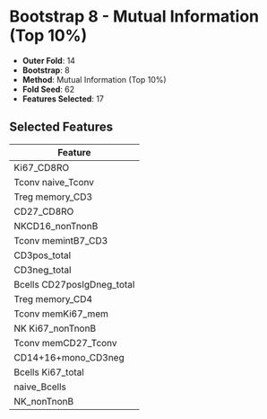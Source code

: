 # Bootstrap 8 - Mutual Information (Top 10%)

- **Outer Fold**: 14
- **Bootstrap**: 8
- **Method**: Mutual Information (Top 10%)
- **Fold Seed**: 62
- **Features Selected**: 17

## Selected Features

| Feature |
|---------|
| Ki67_CD8RO |
| Tconv naive_Tconv |
| Treg memory_CD3 |
| CD27_CD8RO |
| NKCD16_nonTnonB |
| Tconv memintB7_CD3 |
| CD3pos_total |
| CD3neg_total |
| Bcells CD27posIgDneg_total |
| Treg memory_CD4 |
| Tconv memKi67_mem |
| NK Ki67_nonTnonB |
| Tconv memCD27_Tconv |
| CD14+16+mono_CD3neg |
| Bcells Ki67_total |
| naive_Bcells |
| NK_nonTnonB |
